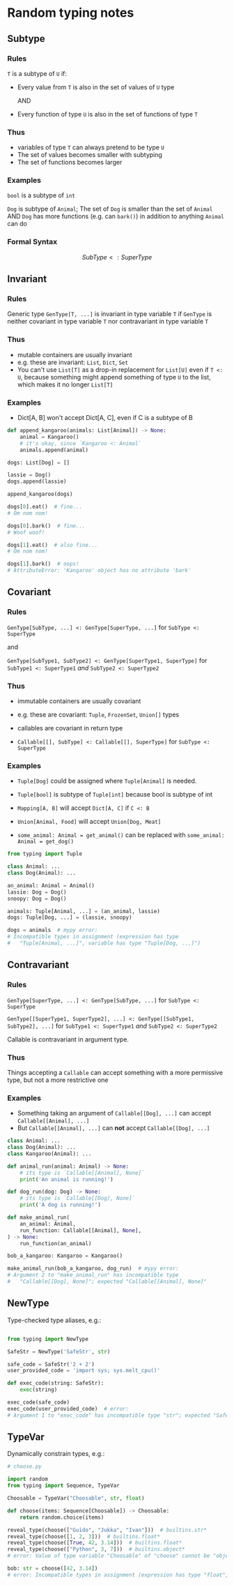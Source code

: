 # Random typing notes

## Subtype

### Rules

`T` is a subtype of `U` if:

- Every value from `T` is also in the set of values of `U` type

  AND

- Every function of type `U` is also in the set of functions of type `T`

### Thus

- variables of type `T` can always pretend to be type `U`
- The set of values becomes smaller with subtyping
- The set of functions becomes larger

### Examples

`bool` is a subtype of `int`

`Dog` is subtype of `Animal`; The set of `Dog` is smaller than the set of `Animal` AND `Dog` has more functions (e.g. can `bark()`) in addition to anything `Animal` can do

### Formal Syntax

```math
  SubType <: SuperType
```

## Invariant

### Rules

Generic type `GenType[T, ...]` is invariant in type variable `T` if `GenType` is neither covariant in type variable `T` nor contravariant in type variable `T`

### Thus

- mutable containers are usually invariant
- e.g. these are invariant: `List`, `Dict`, `Set`
- You can't use `List[T]` as a drop-in replacement for `List[U]` even if `T <: U`, because something might append something of type `U` to the list, which makes it no longer `List[T]`

### Examples

- Dict[A, B] won't accept Dict[A, C], even if C is a subtype of B

```python
def append_kangaroo(animals: List[Animal]) -> None:
    animal = Kangaroo()
    # it's okay, since `Kangaroo <: Animal`
    animals.append(animal)

dogs: List[Dog] = []

lassie = Dog()
dogs.append(lassie)

append_kangaroo(dogs)

dogs[0].eat()  # fine...
# Om nom nom!

dogs[0].bark()  # fine...
# Woof woof!

dogs[1].eat()  # also fine...
# Om nom nom!

dogs[1].bark()  # oops!
# AttributeError: 'Kangaroo' object has no attribute 'bark'
```

## Covariant

### Rules

`GenType[SubType, ...] <: GenType[SuperType, ...]` for `SubType <: SuperType`

and

`GenType[SubType1, SubType2] <: GenType[SuperType1, SuperType]` for `SubType1 <: SuperType1` *and* `SubType2 <: SuperType2`

### Thus

- immutable containers are usually covariant
- e.g. these are covariant: `Tuple`, `FrozenSet`, `Union[]` types

- callables are covariant in return type
- `Callable[[], SubType] <: Callable[[], SuperType]` for `SubType <: SuperType`


### Examples

- `Tuple[Dog]` could be assigned where `Tuple[Animal]` is needed.
- `Tuple[bool]` is subtype of `Tuple[int]` because bool is subtype of int
- `Mapping[A, B]` will accept `Dict[A, C]` if `C <: B`
- `Union[Animal, Food]` will accept `Union[Dog, Meat]`

- `some_animal: Animal = get_animal()` can be replaced with `some_animal: Animal = get_dog()`

```python
from typing import Tuple

class Animal: ...
class Dog(Animal): ...

an_animal: Animal = Animal()
lassie: Dog = Dog()
snoopy: Dog = Dog()

animals: Tuple[Animal, ...] = (an_animal, lassie)
dogs: Tuple[Dog, ...] = (lassie, snoopy)

dogs = animals  # mypy error:
# Incompatible types in assignment (expression has type
#   "Tuple[Animal, ...]", variable has type "Tuple[Dog, ...]")
```

## Contravariant

### Rules

`GenType[SuperType, ...] <: GenType[SubType, ...]` for `SubType <: SuperType`

`GenType[[SuperType1, SuperType2], ...] <: GenType[[SubType1, SubType2], ...]` for `SubType1 <: SuperType1` *and* `SubType2 <: SuperType2`

Callable is contravariant in argument type.


### Thus

Things accepting a `Callable` can accept something with a more permissive type, but not a more restrictive one


### Examples

- Something taking an argument of `Callable[[Dog], ...]` can accept `Callable[[Animal], ...]`
- But `Callable[[Animal], ...]` can **not** accept `Callable[[Dog], ...]`

```python
class Animal: ...
class Dog(Animal): ...
class Kangaroo(Animal): ...

def animal_run(animal: Animal) -> None:
    # its type is `Callable[[Animal], None]`
    print('An animal is running!')

def dog_run(dog: Dog) -> None:
    # its type is `Callable[[Dog], None]`
    print('A dog is running!')

def make_animal_run(
    an_animal: Animal,
    run_function: Callable[[Animal], None],
) -> None:
    run_function(an_animal)

bob_a_kangaroo: Kangaroo = Kangaroo()

make_animal_run(bob_a_kangaroo, dog_run)  # mypy error:
# Argument 2 to "make_animal_run" has incompatible type
#   "Callable[[Dog], None]"; expected "Callable[[Animal], None]"
```


## NewType

Type-checked type aliases, e.g.:

```python

from typing import NewType

SafeStr = NewType('SafeStr', str)

safe_code = SafeStr('2 + 2')
user_provided_code = 'import sys; sys.melt_cpu()'

def exec_code(string: SafeStr):
    exec(string)

exec_code(safe_code)
exec_code(user_provided_code)  # error:
# Argument 1 to "exec_code" has incompatible type "str"; expected "SafeStr"
```


## TypeVar

Dynamically constrain types, e.g.:

```python
# choose.py

import random
from typing import Sequence, TypeVar

Choosable = TypeVar("Choosable", str, float)

def choose(items: Sequence[Choosable]) -> Choosable:
    return random.choice(items)

reveal_type(choose(["Guido", "Jukka", "Ivan"]))  # builtins.str*
reveal_type(choose([1, 2, 3]))  # builtins.float*
reveal_type(choose([True, 42, 3.14]))  # builtins.float*
reveal_type(choose(["Python", 3, 7]))  # builtins.object*
# error: Value of type variable "Choosable" of "choose" cannot be "object"

bob: str = choose([42, 3.14])
# error: Incompatible types in assignment (expression has type "float", variable has type "str")
```
